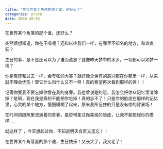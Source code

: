 ```yaml
---
title: "在世界某个角落的那个谁，还好么？"
categories: prose
date: 2006-10-05
---
```


在世界某个角落的那个谁，还好么？

突然很想知道，你在干吗呢？还和以往我们一样，在哪里不知名的地方，和谁疯狂？

生日的事，是不是还可以为了谁而遗忘？就像昨天梦中的水乡，一切都可以如梦一场？

你是否还和过去一样，会夸张的大笑？就好像全世界的高兴都在你那里一样，从来就不理会忧伤！管它什么和什么又不一样！真的希望再次看到那样的笑！！
<!---more--->

记得你要我不要忘掉你曾在我的身旁。我也曾说是的哦，我怎会把你从记忆里消除掉？是啊，现在我是真的不能把你忘掉！真的忘不了！只是你的脸庞在那样的记忆里，心灵的某个地方，慢慢模糊了起来，原来我所记住的只是没有你的背景场！

在时间的缝隙里流淌着的青春，是否带走过你美丽的脸庞，让我不能想起你的模样……

就这样了 ，今天想起过你，不知道明天会否又遗忘！！

在世界某个角落里的那个谁，生日快乐！又长大了，我又老了！

